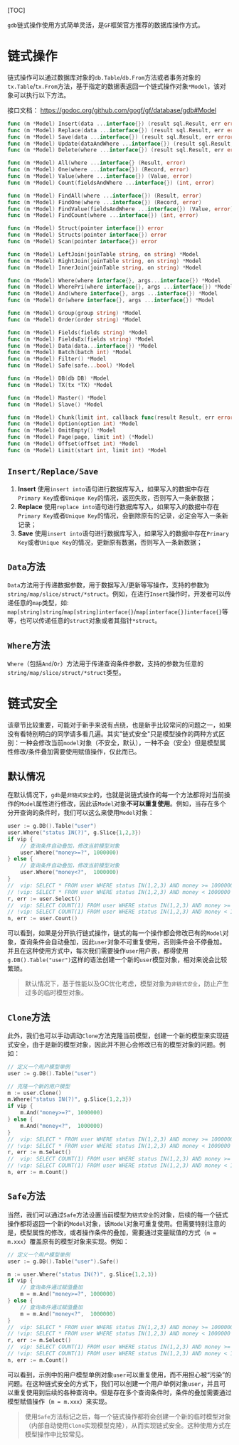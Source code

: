 
[TOC]

`gdb`链式操作使用方式简单灵活，是`GF`框架官方推荐的数据库操作方式。

# 链式操作

链式操作可以通过数据库对象的`db.Table`/`db.From`方法或者事务对象的`tx.Table`/`tx.From`方法，基于指定的数据表返回一个链式操作对象`*Model`，该对象可以执行以下方法。

接口文档：
https://godoc.org/github.com/gogf/gf/database/gdb#Model

```go
func (m *Model) Insert(data ...interface{}) (result sql.Result, err error)
func (m *Model) Replace(data ...interface{}) (result sql.Result, err error)
func (m *Model) Save(data ...interface{}) (result sql.Result, err error)
func (m *Model) Update(dataAndWhere ...interface{}) (result sql.Result, err error)
func (m *Model) Delete(where ...interface{}) (result sql.Result, err error)

func (m *Model) All(where ...interface{} (Result, error)
func (m *Model) One(where ...interface{}) (Record, error)
func (m *Model) Value(where ...interface{}) (Value, error)
func (m *Model) Count(fieldsAndWhere ...interface{}) (int, error)

func (m *Model) FindAll(where ...interface{}) (Result, error)
func (m *Model) FindOne(where ...interface{}) (Record, error)
func (m *Model) FindValue(fieldsAndWhere ...interface{}) (Value, error)
func (m *Model) FindCount(where ...interface{}) (int, error)

func (m *Model) Struct(pointer interface{}) error
func (m *Model) Structs(pointer interface{}) error
func (m *Model) Scan(pointer interface{}) error

func (m *Model) LeftJoin(joinTable string, on string) *Model
func (m *Model) RightJoin(joinTable string, on string) *Model
func (m *Model) InnerJoin(joinTable string, on string) *Model

func (m *Model) Where(where interface{}, args...interface{}) *Model
func (m *Model) WherePri(where interface{}, args ...interface{}) *Model
func (m *Model) And(where interface{}, args ...interface{}) *Model
func (m *Model) Or(where interface{}, args ...interface{}) *Model

func (m *Model) Group(group string) *Model
func (m *Model) Order(order string) *Model

func (m *Model) Fields(fields string) *Model
func (m *Model) FieldsEx(fields string) *Model
func (m *Model) Data(data...interface{}) *Model
func (m *Model) Batch(batch int) *Model
func (m *Model) Filter() *Model
func (m *Model) Safe(safe...bool) *Model

func (m *Model) DB(db DB) *Model
func (m *Model) TX(tx *TX) *Model

func (m *Model) Master() *Model
func (m *Model) Slave() *Model

func (m *Model) Chunk(limit int, callback func(result Result, err error) bool)
func (m *Model) Option(option int) *Model
func (m *Model) OmitEmpty() *Model
func (m *Model) Page(page, limit int) (*Model)
func (m *Model) Offset(offset int) *Model
func (m *Model) Limit(start int, limit int) *Model
```

## `Insert/Replace/Save`
1. **Insert**
	使用`insert into`语句进行数据库写入，如果写入的数据中存在`Primary Key`或者`Unique Key`的情况，返回失败，否则写入一条新数据；
3. **Replace**
	使用`replace into`语句进行数据库写入，如果写入的数据中存在`Primary Key`或者`Unique Key`的情况，会删除原有的记录，必定会写入一条新记录；
5. **Save**
	使用`insert into`语句进行数据库写入，如果写入的数据中存在`Primary Key`或者`Unique Key`的情况，更新原有数据，否则写入一条新数据；

## `Data`方法

`Data`方法用于传递数据参数，用于数据写入/更新等写操作，支持的参数为`string/map/slice/struct/*struct`。例如，在进行`Insert`操作时，开发者可以传递任意的`map`类型，如: `map[string]string`/`map[string]interface{}`/`map[interface{}]interface{}`等等，也可以传递任意的`struct`对象或者其指针`*struct`。

## `Where`方法

`Where`（包括`And`/`Or`）方法用于传递查询条件参数，支持的参数为任意的`string/map/slice/struct/*struct`类型。

# 链式安全

该章节比较重要，可能对于新手来说有点绕，也是新手比较常问的问题之一，如果没有看特别明白的同学请多看几遍。其实"链式安全"只是模型操作的两种方式区别：一种会修改当前`model`对象（不安全，默认），一种不会（安全）但是模型属性修改/条件叠加需要使用赋值操作，仅此而已。

## 默认情况
在默认情况下，`gdb`是`非链式安全`的，也就是说链式操作的每一个方法都将对当前操作的`Model`属性进行修改，因此该`Model`对象**不可以重复使用**。例如，当存在多个分开查询的条件时，我们可以这么来使用`Model`对象：
```go
user := g.DB().Table("user")
user.Where("status IN(?)", g.Slice{1,2,3})
if vip {
    // 查询条件自动叠加，修改当前模型对象
    user.Where("money>=?", 1000000)
} else {
    // 查询条件自动叠加，修改当前模型对象
    user.Where("money<?",  1000000)
}
//  vip: SELECT * FROM user WHERE status IN(1,2,3) AND money >= 1000000
// !vip: SELECT * FROM user WHERE status IN(1,2,3) AND money < 1000000
r, err := user.Select()
//  vip: SELECT COUNT(1) FROM user WHERE status IN(1,2,3) AND money >= 1000000
// !vip: SELECT COUNT(1) FROM user WHERE status IN(1,2,3) AND money < 1000000
n, err := user.Count()
```
可以看到，如果是分开执行链式操作，链式的每一个操作都会修改已有的`Model`对象，查询条件会自动叠加，因此`user`对象不可重复使用，否则条件会不停叠加。并且在这种使用方式中，每次我们需要操作`user`用户表，都得使用`g.DB().Table("user")`这样的语法创建一个新的`user`模型对象，相对来说会比较繁琐。

> 默认情况下，基于性能以及GC优化考虑，模型对象为`非链式安全`，防止产生过多的临时模型对象。

## `Clone`方法

此外，我们也可以手动调动`Clone`方法克隆当前模型，创建一个新的模型来实现链式安全，由于是新的模型对象，因此并不担心会修改已有的模型对象的问题。例如：
```go
// 定义一个用户模型单例
user := g.DB().Table("user")
```

```go
// 克隆一个新的用户模型
m := user.Clone()
m.Where("status IN(?)", g.Slice{1,2,3})
if vip {
    m.And("money>=?", 1000000)
} else {
    m.And("money<?",  1000000)
}
//  vip: SELECT * FROM user WHERE status IN(1,2,3) AND money >= 1000000
// !vip: SELECT * FROM user WHERE status IN(1,2,3) AND money < 1000000
r, err := m.Select()
//  vip: SELECT COUNT(1) FROM user WHERE status IN(1,2,3) AND money >= 1000000
// !vip: SELECT COUNT(1) FROM user WHERE status IN(1,2,3) AND money < 1000000
n, err := m.Count()
```

## `Safe`方法

当然，我们可以通过`Safe`方法设置当前模型为`链式安全`的对象，后续的每一个链式操作都将返回一个新的`Model`对象，该`Model`对象可重复使用。但需要特别注意的是，模型属性的修改，或者操作条件的叠加，需要通过变量赋值的方式（`m = m.xxx`）覆盖原有的模型对象来实现。例如：
```go
// 定义一个用户模型单例
user := g.DB().Table("user").Safe()
```
```go
m := user.Where("status IN(?)", g.Slice{1,2,3})
if vip {
    // 查询条件通过赋值叠加
    m = m.And("money>=?", 1000000)
} else {
    // 查询条件通过赋值叠加
    m = m.And("money<?",  1000000)
}
//  vip: SELECT * FROM user WHERE status IN(1,2,3) AND money >= 1000000
// !vip: SELECT * FROM user WHERE status IN(1,2,3) AND money < 1000000
r, err := m.Select()
//  vip: SELECT COUNT(1) FROM user WHERE status IN(1,2,3) AND money >= 1000000
// !vip: SELECT COUNT(1) FROM user WHERE status IN(1,2,3) AND money < 1000000
n, err := m.Count()
```
可以看到，示例中的用户模型单例对象`user`可以重复使用，而不用担心被“污染”的问题。在这种链式安全的方式下，我们可以创建一个用户单例对象`user`，并且可以重复使用到后续的各种查询中。但是存在多个查询条件时，条件的叠加需要通过模型赋值操作（`m = m.xxx`）来实现。

> 使用`Safe`方法标记之后，每一个链式操作都将会创建一个新的临时模型对象（内部自动使用`Clone`实现模型克隆），从而实现链式安全。这种使用方式在模型操作中比较常见。





